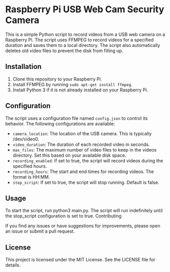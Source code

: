 # Raspberry Pi USB Web Cam Security Camera

This is a simple Python script to record videos from a USB web camera on a Raspberry Pi. The script uses FFMPEG to record videos for a specified duration and saves them to a local directory. The script also automatically deletes old video files to prevent the disk from filling up.
## Installation

1. Clone this repository to your Raspberry Pi.
1. Install FFMPEG by running `sudo apt-get install ffmpeg`.
1. Install Python 3 if it is not already installed on your Raspberry Pi.

## Configuration

The script uses a configuration file named `config.json` to control its behavior. The following configurations are available:

- `camera_location`: The location of the USB camera. This is typically /dev/video0.
- `video_duration`: The duration of each recorded video in seconds.
- `max_files`: The maximum number of video files to keep in the videos directory. Set this based on your available disk space.
- `recording_enabled`: If set to true, the script will record videos during the specified hours.
- `recording_hours`: The start and end times for recording videos. The format is HH:MM.
- `stop_script`: If set to true, the script will stop running. Default is false.

## Usage

To start the script, run python3 main.py. The script will run indefinitely until the stop_script configuration is set to true.
Contributing

If you find any issues or have suggestions for improvements, please open an issue or submit a pull request.
## License

This project is licensed under the MIT License. See the LICENSE file for details.
